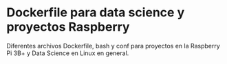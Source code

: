 # Dockerfile para data science y proyectos Raspberry
Diferentes archivos Dockerfile, bash y conf para proyectos en la Raspberry Pi 3B+ y Data Science en Linux en general.  
